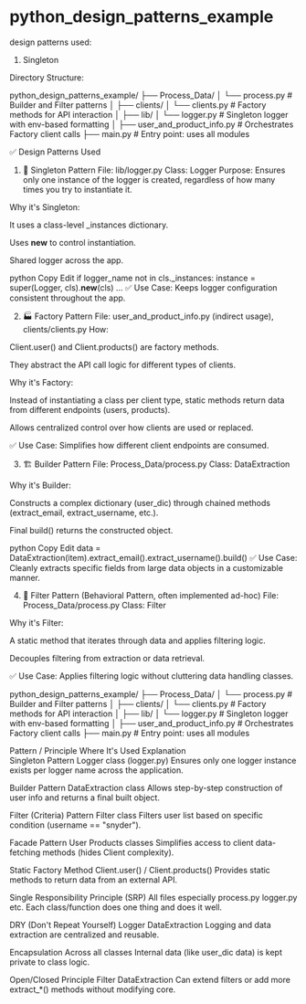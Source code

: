 # python_design_patterns_example

design patterns used:
1. Singleton


Directory Structure:

python_design_patterns_example/
├── Process_Data/
│   └── process.py                  # Builder and Filter patterns
│
├── clients/
│   └── clients.py                 # Factory methods for API interaction
│
├── lib/
│   └── logger.py                  # Singleton logger with env-based formatting
│
├── user_and_product_info.py       # Orchestrates Factory client calls
├── main.py                        # Entry point: uses all modules



✅ Design Patterns Used
1. 🔁 Singleton Pattern
File: lib/logger.py
Class: Logger
Purpose: Ensures only one instance of the logger is created, regardless of how many times you try to instantiate it.

Why it's Singleton:

It uses a class-level _instances dictionary.

Uses __new__ to control instantiation.

Shared logger across the app.

python
Copy
Edit
if logger_name not in cls._instances:
    instance = super(Logger, cls).__new__(cls)
    ...
✅ Use Case: Keeps logger configuration consistent throughout the app.

2. 🏭 Factory Pattern
File: user_and_product_info.py (indirect usage), clients/clients.py
How:

Client.user() and Client.products() are factory methods.

They abstract the API call logic for different types of clients.

Why it's Factory:

Instead of instantiating a class per client type, static methods return data from different endpoints (users, products).

Allows centralized control over how clients are used or replaced.

✅ Use Case: Simplifies how different client endpoints are consumed.

3. 🏗️ Builder Pattern
File: Process_Data/process.py
Class: DataExtraction

Why it's Builder:

Constructs a complex dictionary (user_dic) through chained methods (extract_email, extract_username, etc.).

Final build() returns the constructed object.

python
Copy
Edit
data = DataExtraction(item).extract_email().extract_username().build()
✅ Use Case: Cleanly extracts specific fields from large data objects in a customizable manner.

4. 🧹 Filter Pattern (Behavioral Pattern, often implemented ad-hoc)
File: Process_Data/process.py
Class: Filter

Why it's Filter:

A static method that iterates through data and applies filtering logic.

Decouples filtering from extraction or data retrieval.

✅ Use Case: Applies filtering logic without cluttering data handling classes.



python_design_patterns_example/
├── Process_Data/
│   └── process.py                  # Builder and Filter patterns
│
├── clients/
│   └── clients.py                 # Factory methods for API interaction
│
├── lib/
│   └── logger.py                  # Singleton logger with env-based formatting
│
├── user_and_product_info.py       # Orchestrates Factory client calls
├── main.py                        # Entry point: uses all modules




Pattern / Principle	Where It's Used	Explanation			
Singleton Pattern	Logger class (logger.py)	Ensures only one logger instance exists per logger name across the application.			

Builder Pattern	DataExtraction class	Allows step-by-step construction of user info and returns a final built object.		

Filter (Criteria) Pattern	Filter class	Filters user list based on specific condition (username == "snyder").	

Facade Pattern	User	 Products classes	Simplifies access to client data-fetching methods (hides Client complexity).	

Static Factory Method	Client.user() / Client.products()	Provides static methods to return data from an external API.	

Single Responsibility Principle (SRP)	All files	 especially process.py	 logger.py	 etc.	Each class/function does one thing and does it well.

DRY (Don't Repeat Yourself)	Logger	 DataExtraction	Logging and data extraction are centralized and reusable.		

Encapsulation	Across all classes	Internal data (like user_dic	 data) is kept private to class logic.		

Open/Closed Principle	Filter	 DataExtraction	Can extend filters or add more extract_*() methods without modifying core.		